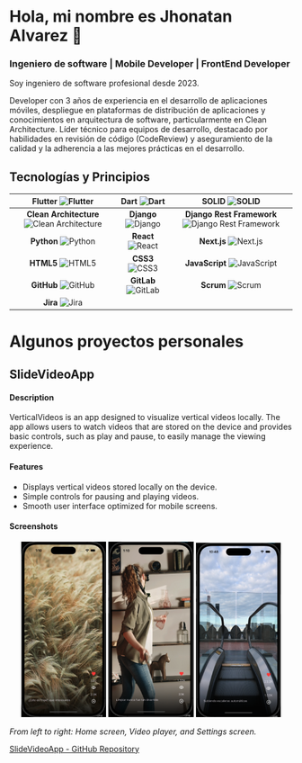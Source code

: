# Hola, mi nombre es Jhonatan Alvarez 👋
### Ingeniero de software | Mobile Developer | FrontEnd Developer




Soy ingeniero de software profesional desde 2023.

Developer con 3 años de experiencia en el desarrollo de aplicaciones móviles, despliegue en plataformas de distribución de aplicaciones y conocimientos en arquitectura de software, particularmente en Clean Architecture. Líder técnico para equipos de desarrollo, destacado por habilidades en revisión de código (CodeReview) y aseguramiento de la calidad y la adherencia a las mejores prácticas en el desarrollo.


## Tecnologías y Principios

| **Flutter** ![Flutter](https://img.shields.io/badge/Flutter-%2302569B.svg?style=for-the-badge&logo=Flutter&logoColor=white) | **Dart** ![Dart](https://img.shields.io/badge/Dart-%230175C2.svg?style=for-the-badge&logo=Dart&logoColor=white) | **SOLID** ![SOLID](https://img.shields.io/badge/SOLID-%23000000.svg?style=for-the-badge&logoColor=white) |
|:-------------------------------------------------------------------------------------------------:|:---------------------------------------------------------------------------------------------:|:-------------------------------------------------------------------------------------------------------:|
| **Clean Architecture** ![Clean Architecture](https://img.shields.io/badge/Clean_Architecture-%23007ACC.svg?style=for-the-badge&logoColor=white) | **Django** ![Django](https://img.shields.io/badge/Django-%23092E20.svg?style=for-the-badge&logo=Django&logoColor=white) | **Django Rest Framework** ![Django Rest Framework](https://img.shields.io/badge/DRF-%23EF3B2D.svg?style=for-the-badge&logo=django&logoColor=white) |
| **Python** ![Python](https://img.shields.io/badge/Python-%233776AB.svg?style=for-the-badge&logo=Python&logoColor=white) | **React** ![React](https://img.shields.io/badge/React-%2361DAFB.svg?style=for-the-badge&logo=React&logoColor=black) | **Next.js** ![Next.js](https://img.shields.io/badge/Next.js-%23000000.svg?style=for-the-badge&logo=Next.js&logoColor=white) |
| **HTML5** ![HTML5](https://img.shields.io/badge/HTML5-%23E34F26.svg?style=for-the-badge&logo=HTML5&logoColor=white) | **CSS3** ![CSS3](https://img.shields.io/badge/CSS3-%231572B6.svg?style=for-the-badge&logo=CSS3&logoColor=white) | **JavaScript** ![JavaScript](https://img.shields.io/badge/JavaScript-%23F7DF1E.svg?style=for-the-badge&logo=JavaScript&logoColor=black) |
| **GitHub** ![GitHub](https://img.shields.io/badge/GitHub-%23181717.svg?style=for-the-badge&logo=GitHub&logoColor=white) | **GitLab** ![GitLab](https://img.shields.io/badge/GitLab-%23FC6D26.svg?style=for-the-badge&logo=GitLab&logoColor=white) | **Scrum** ![Scrum](https://img.shields.io/badge/Scrum-%2300A67F.svg?style=for-the-badge&logo=Scrum&logoColor=white) |
| **Jira** ![Jira](https://img.shields.io/badge/Jira-%230052CC.svg?style=for-the-badge&logo=Jira&logoColor=white) |  |  |



# Algunos proyectos personales

## SlideVideoApp

#### Description

VerticalVideos is an app designed to visualize vertical videos locally. The app allows users to watch videos that are stored on the device and provides basic controls, such as play and pause, to easily manage the viewing experience.

#### Features

- Displays vertical videos stored locally on the device.
- Simple controls for pausing and playing videos.
- Smooth user interface optimized for mobile screens.

#### Screenshots

<p align="center">
  <img src="assets/images/screenshot1.png" alt="Screenshot 1" width="30%" />
  <img src="assets/images/screenshot2.png" alt="Screenshot 2" width="30%" />
  <img src="assets/images/screenshot3.png" alt="Screenshot 3" width="30%" />
</p>

*From left to right: Home screen, Video player, and Settings screen.*

[SlideVideoApp - GitHub Repository](https://github.com/JhonatanAlvarezDhoz/SlideVideoApp/tree/dev)






